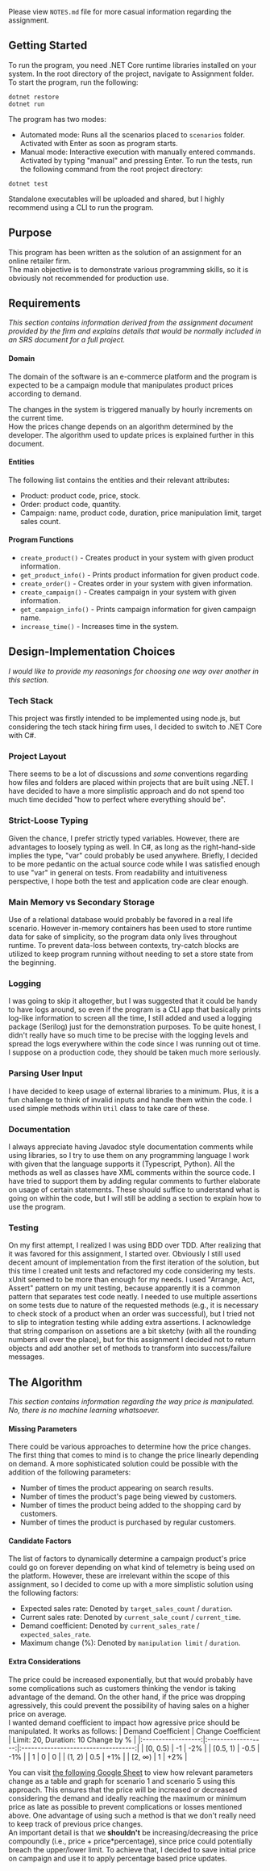 Please view `NOTES.md` file for more casual information regarding the assignment.
## Getting Started ##
To run the program, you need .NET Core runtime libraries installed on your system.
In the root directory of the project, navigate to Assignment folder. To start the program, run the following:
```
dotnet restore
dotnet run
```
The program has two modes:
- Automated mode: Runs all the scenarios placed to `scenarios` folder. Activated with Enter as soon as program starts.
- Manual mode: Interactive execution with manually entered commands. Activated by typing "manual" and pressing Enter.
To run the tests, run the following command from the root project directory:
```
dotnet test
```
Standalone executables will be uploaded and shared, but I highly recommend using a CLI to run the program.
## Purpose ##
This program has been written as the solution of an assignment for an online retailer firm.  
The main objective is to demonstrate various programming skills, so it is obviously not recommended for production use.

## Requirements ##
*This section contains information derived from the assignment document provided by the firm and explains details that would be normally included in an SRS document for a full project.*
#### **Domain** ####
The domain of the software is an e-commerce platform and the program is expected to be a campaign module that manipulates product prices according to demand.

The changes in the system is triggered manually by hourly increments on the current time.  
How the prices change depends on an algorithm determined by the developer. The algorithm used to update prices is explained further in this document.
#### **Entities** ####
The following list contains the entities and their relevant attributes:
- Product: product code, price, stock.
- Order: product code, quantity.
- Campaign: name, product code, duration, price manipulation limit, target sales count.

#### **Program Functions** ####
- `create_product()` - Creates product in your system with given product information.
- `get_product_info()` - Prints product information for given product code.
- `create_order()` - Creates order in your system with given information.
- `create_campaign()` - Creates campaign in your system with given information.
- `get_campaign_info()` - Prints campaign information for given campaign name.
- `increase_time()` - Increases time in the system.
## Design-Implementation Choices ##
*I would like to provide my reasonings for choosing one way over another in this section.*
### Tech Stack ###
This project was firstly intended to be implemented using node.js, but considering the tech stack hiring firm uses, I decided to switch to .NET Core with C#.

### Project Layout ###
There seems to be a lot of discussions and *some* conventions regarding how files and folders are placed within projects that are built using .NET. I have decided to have a more simplistic approach and do not spend too much time decided "how to perfect where everything should be".

### Strict-Loose Typing ###
Given the chance, I prefer strictly typed variables. However, there are advantages to loosely typing as well. In C#, as long as the right-hand-side implies the type, "var" could probably be used anywhere. Briefly, I decided to be more pedantic on the actual source code while I was satisfied enough to use "var" in general on tests. From readability and intuitiveness perspective, I hope both the test and application code are clear enough.

### Main Memory vs Secondary Storage ###
Use of a relational database would probably be favored in a real life scenario. However in-memory containers has been used to store runtime data for sake of simplicity, so the program data only lives throughout runtime. To prevent data-loss between contexts, try-catch blocks are utilized to keep program running without needing to set a store state from the beginning.

### Logging ###
I was going to skip it altogether, but I was suggested that it could be handy to have logs around, so even if the program is a CLI app that basically prints log-like information to screen all the time, I still added and used a logging package (Serilog) just for the demonstration purposes. To be quite honest, I didn't really have so much time to be precise with the logging levels and spread the logs everywhere within the code since I was running out ot time. I suppose on a production code, they should be taken much more seriously.

### Parsing User Input ###
I have decided to keep usage of external libraries to a minimum. Plus, it is a fun challenge to think of invalid inputs and handle them within the code. I used simple methods within `Util` class to take care of these.

### Documentation ###
I always appreciate having Javadoc style documentation comments while using libraries, so I try to use them on any programming language I work with given that the language supports it (Typescript, Python). All the methods as well as classes have XML comments within the source code. I have tried to support them by adding regular comments to further elaborate on usage of certain statements. These should suffice to understand what is going on within the code, but I will still be adding a section to explain how to use the program.

### Testing ###
On my first attempt, I realized I was using BDD over TDD. After realizing that it was favored for this assignment, I started over. Obviously I still used decent amount of implementation from the first iteration of the solution, but this time I created unit tests and refactored my code considering my tests. xUnit seemed to be more than enough for my needs. I used "Arrange, Act, Assert" pattern on my unit testing, because apparently it is a common pattern that separates test code neatly. I needed to use multiple assertions on some tests due to nature of the requested methods (e.g., it is necessary to check stock of a product when an order was successful), but I tried not to slip to integration testing while adding extra assertions. I acknowledge that string comparison on assetions are a bit sketchy (with all the rounding numbers all over the place), but for this assignment I decided not to return objects and add another set of methods to transform into success/failure messages.

## The Algorithm ##
*This section contains information regarding the way price is manipulated. No, there is no machine learning whatsoever.*
#### **Missing Parameters** ####
There could be various approaches to determine how the price changes. The first thing that comes to mind is to change the price linearly depending on demand. A more sophisticated solution could be possible with the addition of the following parameters:
- Number of times the product appearing on search results.
- Number of times the product's page being viewed by customers.
- Number of times the product being added to the shopping card by customers.
- Number of times the product is purchased by regular customers.  
#### **Candidate Factors** ####
The list of factors to dynamically determine a campaign product's price could go on forever depending on what kind of telemetry is being used on the platform. However, these are irrelevant within the scope of this assignment, so I decided to come up with a more simplistic solution using the following factors:
- Expected sales rate: Denoted by `target_sales_count` / `duration`.
- Current sales rate: Denoted by `current_sale_count` / `current_time`.
- Demand coefficient: Denoted by `current_sales_rate` / `expected_sales_rate`.
- Maximum change (%): Denoted by `manipulation limit` / `duration`.
#### **Extra Considerations** ####
The price could be increased exponentially, but that would probably have some complications such as customers thinking the vendor is taking advantage of the demand. On the other hand, if the price was dropping agressively, this could prevent the possibility of having sales on a higher price on average.  
I wanted demand coefficient to impact how agressive price should be manipulated. It works as follows:
| Demand Coefficient | Change Coefficient | Limit: 20, Duration: 10 Change by % |
|:------------------:|:------------------:|:-----------------------------------:|
|       [0, 0.5)     |         -1         |                 -2%                 |
|       [0.5, 1)     |        -0.5        |                 -1%                 |
|          1         |          0         |                  0                  |
|       (1, 2)       |         0.5        |                 +1%                 |
|       [2, ∞)       |          1         |                 +2%                 |

You can visit [the following Google Sheet](https://docs.google.com/spreadsheets/d/1pRwqkjXN6CzEHF8PI20mhAxdsrnBTRuip2qZcxtt2eY/edit?usp=sharing) to view how relevant parameters change as a table and graph for scenario 1 and scenario 5 using this approach.
This ensures that the price will be increased or decreased considering the demand and ideally reaching the maximum or minimum price as late as possible to prevent complications or losses mentioned above. One advantage of using such a method is that we don't really need to keep track of previous price changes.  
An important detail is that we **shouldn't** be increasing/decreasing the price compoundly (i.e., price + price*percentage), since price could potentially breach the upper/lower limit. To achieve that, I decided to save initial price on campaign and use it to apply percentage based price updates.

